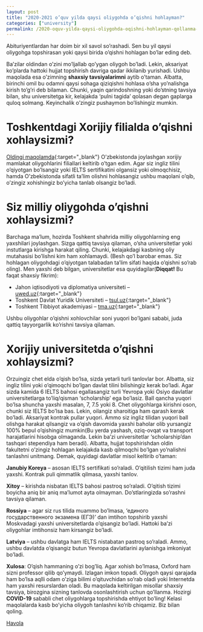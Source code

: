 ```yaml
---
layout: post
title: "2020-2021 o’quv yilda qaysi oliygohda o’qishni hohlayman?"
categories: ["university"]
permalink: /2020-oquv-yilda-qaysi-oliygohda-oqishni-hohlayman-qollanma-2020
---
```


Abituriyentlardan har doim bir xil savol so’rashadi. Sen bu yil qaysi oliygohga topshirasan yoki qaysi birida o’qishni hohlagan bo’lar eding deb.

Ba’zilar oldindan o’zini mo’ljallab qo’ygan oliygoh bo’ladi. Lekin, aksariyat ko’plarda hattoki hujjat topshirish davriga qadar ikkilanib yurishadi. Ushbu maqolada esa o’zimning **shaxsiy tavsiyalarimni** aytib o’taman. Albatta, birinchi omil bu odamni qaysi sohaga qiziqishni hohlasa o’sha yo’nalishga kirish to’g’ri deb bilaman. Chunki, yaqin qarindoshning yoki do’stning tavsiya bilan, shu universitetga kir, kelajakda ‘pulni tagida’ qolasan degan gaplarga quloq solmang. Keyinchalik o’zingiz pushaymon bo’lishingiz mumkin.

# Toshkentdagi Xorijiy filialda o’qishni xohlaysizmi?

[Oldingi maqolamda](https://nodirbek.uz/2019/11/ozbekistondagi-xorijiy-universitetlar-filiallari/){:target="_blank"} O’zbekistonda joylashgan xorijiy mamlakat oliygohlarini filiallari keltirib o’tgan edim. Agar siz ingliz tilini o’qiyotgan bo’lsangiz yoki IELTS sertifikatini olgansiz yoki olmoqchisiz, hamda O’zbekistonda sifatli ta’lim olishni hohlasangiz ushbu maqolani o’qib, o’zingiz xohishingiz bo’yicha tanlab olsangiz bo’ladi.

# Siz milliy oliygohda o’qishni xohlaysizmi?

Barchaga ma’lum, hozirda Toshkent shahrida milliy oliygohlarning eng yaxshilari joylashgan. Sizga qattiq tavsiya qilaman, o’sha universitetlar yoki instutlarga kirishga harakat qiling. Chunki, kelajakdagi kasbning oliy mutahasisi bo’lishni kim ham xohlamaydi. (Besh qo’l barobar emas. Siz hohlagan oliygohdagi o’qiyotgan talabadan ta’lim sifati haqida o’qishni so’rab oling). Men yaxshi deb bilgan, universitetlar esa quyidagilar(**Diqqat!** Bu faqat shaxsiy fikrim):

- Jahon iqtisodiyoti va diplomatiya universiteti – [uwed.uz](https://uwed.uz/){:target="_blank"}
- Toshkent Davlat Yuridik Universiteti – [tsul.uz](https://tsul.uz/){:target="_blank"}
- Toshkent Tibbiyot akademiyasi – [tma.uz](http://tma.uz/){:target="_blank"}

Ushbu oliygohlar o’qishni xohlovchilar soni yuqori bo’lgani sababi, juda qattiq tayyorgarlik ko’rishni tavsiya qilaman.

# Xorijiy universitetda o’qishni xohlaysizmi?

Orzuingiz chet elda o’qish bo’lsa, sizda yetarli turli tanlovlar bor. Albatta, siz ingliz tilini yoki o’qimoqchi bo’lgan davlat tilini bilishingiz kerak bo’ladi. Agar sizda kamida 6 IELTS bahosi egallasangiz turli Yevropa yoki Osiyo davlatlar universitetlarga to’liq/qisman ‘scholarship’ ega bo’lasiz. Ball qancha yuqori bo’lsa shuncha yaxshi masalan, 7, 7.5 yoki 8. Chet oliygohlarga kirishni oson, chunki siz IELTS bo’lsa bas. Lekin, oilangiz sharoitiga ham qarash kerak bo’ladi. Aksariyat kontrak pullar yuqori. Ammo siz ingliz tilidan yuqori ball olishga harakat qilsangiz va o’qish davomida yaxshi baholar olib yursangiz 100% bepul o’qishingiz mumkin(Bu yerda yashash, oziq-ovqat va transport harajatlarini hisobga olmaganda. Lekin ba’zi universitetlar ‘scholarship’dan tashqari stependiya ham beradi). Albatta, hujjat topshirishdan oldin fakultetni o’zingiz hohlagan kelajakda kasb qilmoqchi bo’lgan yo’nalishni tanlashni unitmang. Demak, quyidagi davlatlar misol keltirib o’taman:

**Janubiy Koreya** – asosan IELTS sertifikati so’raladi. O’qitilish tizimi ham juda yaxshi. Kontrak puli qimmatlik qilmasa, yaxshi tanlov.

**Xitoy** – kirishda nisbatan IELTS bahosi pastroq so’raladi. O’qitish tizimi boyicha aniq bir aniq ma’lumot ayta olmayman. Do’stlaringizda so’rashni tavsiya qilaman.

**Rossiya** – agar siz rus tilida muammo bo’lmasa, ‘единого государственного экзамена (ЕГЭ)’ dan imtihon topshirib yaxshi Moskvadagi yaxshi universitetlarda o’qisangiz bo’ladi. Hattoki ba’zi oliygohlar imtihonsiz ham kirsangiz bo’ladi.

**Latviya** – ushbu davlatga ham IELTS nistabatan pastroq so’raladi. Ammo, ushbu davlatda o’qisangiz butun Yevropa davlatlarini aylanishga imkoniyat bo’ladi.

**Xulosa**: O’qish hammaning o’zi bog’liq. Agar xohish bo’lmasa, Oxford ham sizni professor qilib qo’ymaydi. Izlagan imkon topadi. Oliygoh qaysi qarajada ham bo’lsa aqlli odam o’ziga bilimi o’qituvchidan so’rab oladi yoki Internetda ham yaxshi resurslardan oladi. Bu maqolada keltirilgan misollar shaxsiy tavsiya, birozgina sizning tanlovda osonlashtirish uchun qo’llanma. Hozirgi **COVID-19** sababli chet oliygohlarga topshirishda ehtiyot bo’ling! Kelasi maqolalarda kasb bo’yicha oliygoh tanlashni ko’rib chiqamiz. Biz bilan qoling.

[Havola](https://nodirbek.uz/2020/04/2020-oquv-yilda-qaysi-oliygohda-oqishni-hohlayman-qollanma-2020/)
